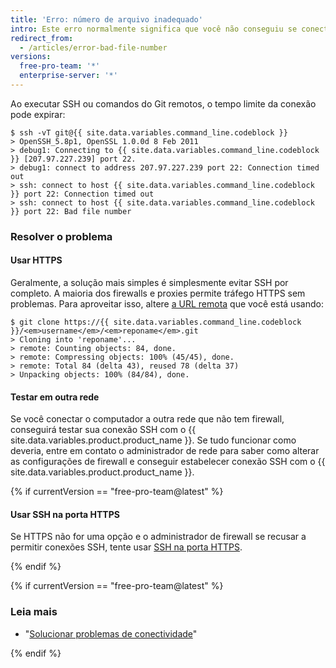 ```yaml
---
title: 'Erro: número de arquivo inadequado'
intro: Este erro normalmente significa que você não conseguiu se conectar ao servidor. Quase sempre isso é causado por firewalls e servidores proxy.
redirect_from:
  - /articles/error-bad-file-number
versions:
  free-pro-team: '*'
  enterprise-server: '*'
---
```


Ao executar SSH ou comandos do Git remotos, o tempo limite da conexão pode expirar:

```shell
$ ssh -vT git@{{ site.data.variables.command_line.codeblock }}
> OpenSSH_5.8p1, OpenSSL 1.0.0d 8 Feb 2011
> debug1: Connecting to {{ site.data.variables.command_line.codeblock }} [207.97.227.239] port 22.
> debug1: connect to address 207.97.227.239 port 22: Connection timed out
> ssh: connect to host {{ site.data.variables.command_line.codeblock }} port 22: Connection timed out
> ssh: connect to host {{ site.data.variables.command_line.codeblock }} port 22: Bad file number
```

### Resolver o problema

#### Usar HTTPS

Geralmente, a solução mais simples é simplesmente evitar SSH por completo. A maioria dos firewalls e proxies permite tráfego HTTPS sem problemas. Para aproveitar isso, altere [a URL remota](/articles/which-remote-url-should-i-use) que você está usando:

```shell
$ git clone https://{{ site.data.variables.command_line.codeblock }}/<em>username</em>/<em>reponame</em>.git
> Cloning into 'reponame'...
> remote: Counting objects: 84, done.
> remote: Compressing objects: 100% (45/45), done.
> remote: Total 84 (delta 43), reused 78 (delta 37)
> Unpacking objects: 100% (84/84), done.
```

#### Testar em outra rede

Se você conectar o computador a outra rede que não tem firewall, conseguirá testar sua conexão SSH com o {{ site.data.variables.product.product_name }}. Se tudo funcionar como deveria, entre em contato o administrador de rede para saber como alterar as configurações de firewall e conseguir estabelecer conexão SSH com o {{ site.data.variables.product.product_name }}.

{% if currentVersion == "free-pro-team@latest" %}

#### Usar SSH na porta HTTPS

Se HTTPS não for uma opção e o administrador de firewall se recusar a permitir conexões SSH, tente usar [SSH na porta HTTPS](/articles/using-ssh-over-the-https-port).

{% endif %}

{% if currentVersion == "free-pro-team@latest" %}

### Leia mais

- "[Solucionar problemas de conectividade](/articles/troubleshooting-connectivity-problems)"

{% endif %}
